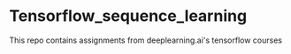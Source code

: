 # Tensorflow_sequence_learning
This repo contains assignments from deeplearning.ai's tensorflow courses 
